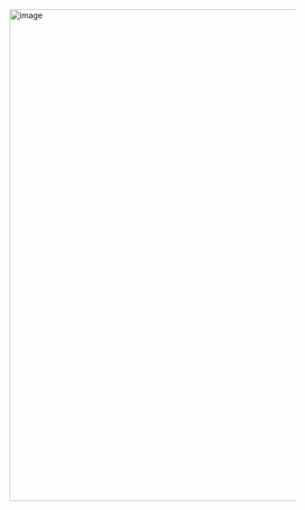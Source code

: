 

<img width="1142" height="867" alt="image" src="https://github.com/user-attachments/assets/69e9b978-f7bc-46a5-bd6c-dde62acbd3f1" />

